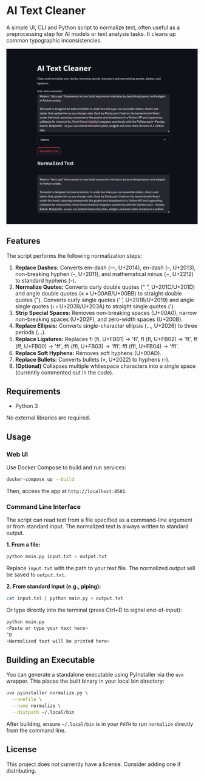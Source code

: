 # AI Text Cleaner

A simple UI, CLI and Python script to normalize text, often useful as a preprocessing step for AI models or text analysis tasks. It cleans up common typographic inconsistencies.

![Web UI](web_ui.png)

## Features

The script performs the following normalization steps:

1. **Replace Dashes:** Converts em-dash (—, U+2014), en-dash (–, U+2013), non-breaking hyphen (-, U+2011), and mathematical minus (−, U+2212) to standard hyphens (-).
2. **Normalize Quotes:** Converts curly double quotes (“ ”, U+201C/U+201D) and angle double quotes (« » U+00AB/U+00BB) to straight double quotes ("). Converts curly single quotes (‘ ’, U+2018/U+2019) and angle single quotes (‹ › U+2039/U+203A) to straight single quotes (').
3. **Strip Special Spaces:** Removes non-breaking spaces (U+00A0), narrow non-breaking spaces (U+202F), and zero-width spaces (U+200B).
4. **Replace Ellipsis:** Converts single-character ellipsis (…, U+2026) to three periods (...).
5. **Replace Ligatures:** Replaces fi (ﬁ, U+FB01) → 'fi', fl (ﬂ, U+FB02) → 'fl', ff (ﬀ, U+FB00) → 'ff', ffi (ﬃ, U+FB03) → 'ffi', ffl (ﬄ, U+FB04) → 'ffl'.
6. **Replace Soft Hyphens:** Removes soft hyphens (U+00AD).
7. **Replace Bullets:** Converts bullets (•, U+2022) to hyphens (-).
8. **(Optional)** Collapses multiple whitespace characters into a single space (currently commented out in the code).

## Requirements

- Python 3

No external libraries are required.

## Usage

### Web UI

Use Docker Compose to build and run services:

```bash
docker-compose up --build
```

Then, access the app at `http://localhost:8501`.

### Command Line Interface

The script can read text from a file specified as a command-line argument or from standard input. The normalized text is always written to standard output.

**1. From a file:**

```bash
python main.py input.txt > output.txt
```

Replace `input.txt` with the path to your text file. The normalized output will be saved to `output.txt`.

**2. From standard input (e.g., piping):**

```bash
cat input.txt | python main.py > output.txt
```

Or type directly into the terminal (press Ctrl+D to signal end-of-input):

```bash
python main.py
<Paste or type your text here>
^D
<Normalized text will be printed here>
```

## Building an Executable

You can generate a standalone executable using PyInstaller via the `uvx` wrapper. This places the built binary in your local bin directory:

```bash
uvx pyinstaller normalize.py \
  --onefile \
  --name normalize \
  --distpath ~/.local/bin
```

After building, ensure `~/.local/bin` is in your `PATH` to run `normalize` directly from the command line.

## License

This project does not currently have a license. Consider adding one if distributing.
